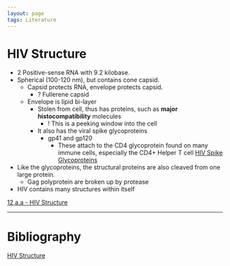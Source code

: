```yaml
---
layout: page
tags: Literature  
---
```


# HIV Structure

- 2 Positive-sense RNA with 9.2 kilobase. 
- Spherical (100-120 nm), but contains cone capsid.
	- Capsid protects RNA, envelope protects capsid.
		- ? Fullerene capsid
	- Envelope is lipid bi-layer
		- Stolen from cell, thus has proteins, such as **major histocompatibility** molecules
			- ! This is a peeking window into the cell
		- It also has the viral spike glycoproteins
			- gp41 and gp120
				- These attach to the CD4 glycoprotein found on many immune cells, especially the CD4+ Helper T cell [HIV Spike Glycoproteins](HIV%20Spike%20Glycoproteins)
- Like the glycoproteins, the structural proteins are also cleaved from one large protein.
	- Gag polyprotein are broken up by protease
- HIV contains many structures within itself

[12,a,a - HIV Structure](../3%20Permanent%20Notes/12,a,a%20-%20HIV%20Structure)

---

# Bibliography

[HIV Structure](../4%20Citation%20Notes/HIV%20Structure)